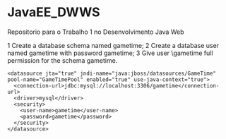 # JavaEE_DWWS
Repositorio para o Trabalho 1 no Desenvolvimento Java Web



1   Create a database schema named gametime;
2   Create a database user named gametime with password gametime;
3   Give user \gametime full permission for the schema gametime.



    <datasource jta="true" jndi-name="java:jboss/datasources/GameTime" pool-name="GameTimePool" enabled="true" use-java-context="true">
      <connection-url>jdbc:mysql://localhost:3306/gametime</connection-url>
      <driver>mysql</driver>
      <security>
        <user-name>gametime</user-name>
        <password>gametime</password>
      </security>
    </datasource>
